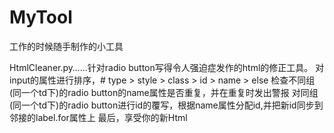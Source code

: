 # MyTool
工作的时候随手制作的小工具

HtmlCleaner.py……针对radio button写得令人强迫症发作的html的修正工具。
  对input的属性进行排序，# type > style > class > id > name > else
  检查不同组(同一个td下)的radio button的name属性是否重复，并在重复时发出警报
  对同组(同一个td下)的radio button进行id的覆写，根据name属性分配id,并把新id同步到邻接的label.for属性上
  最后，享受你的新Html
